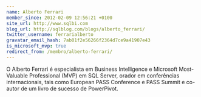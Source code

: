 ```yaml
---
name: Alberto Ferrari
member_since: 2012-02-09 12:56:21 +0100
site_url: http://www.sqlbi.com
blog_url: http://sqlblog.com/blogs/alberto_ferrari/
twitter_username: ferrarialberto
gravatar_email_hash: 7ab01f2e56266f2364d7ce9a41907e43
is_microsoft_mvp: true
redirect_from: /membro/alberto-ferrari/
---
```

O Alberto Ferrari é especialista em Business Intelligence e Microsoft Most-Valuable Professional (MVP) em SQL Server, orador em conferências internacionais, tais como European PASS Conference e PASS Summit e co-autor de um livro de sucesso de PowerPivot.
